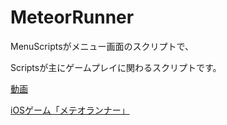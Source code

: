 # MeteorRunner

MenuScriptsがメニュー画面のスクリプトで、

Scriptsが主にゲームプレイに関わるスクリプトです。

[動画](https://www.youtube.com/shorts/swbJJRBsXAA)

[iOSゲーム「メテオランナー」](https://apps.apple.com/us/app/meteor-runner/id1608346742?itsct=apps_box_link&itscg=30200)
